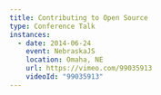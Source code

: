 ```yaml
---
title: Contributing to Open Source
type: Conference Talk
instances:
  - date: 2014-06-24
    event: NebraskaJS
    location: Omaha, NE
    url: https://vimeo.com/99035913
    videoId: "99035913"
---
```


